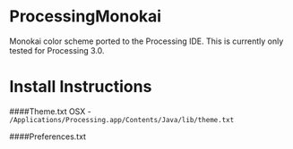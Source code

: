 # ProcessingMonokai
Monokai color scheme ported to the Processing IDE. This is currently only tested for Processing 3.0.

# Install Instructions

####Theme.txt
OSX - `/Applications/Processing.app/Contents/Java/lib/theme.txt`


####Preferences.txt
